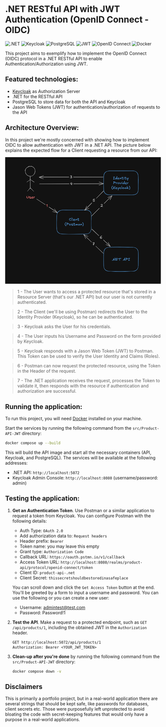 # .NET RESTful API with JWT Authentication (OpenID Connect - OIDC)
![.NET](https://img.shields.io/badge/.NET-8.0-blue) ![Keycloak](https://img.shields.io/badge/Keycloak-blue?logo=keycloak) ![PostgreSQL](https://img.shields.io/badge/PostgreSQL-blue?logo=postgresql) ![JWT](https://img.shields.io/badge/Auth-JWT-yellow) ![OpenID Connect](https://img.shields.io/badge/Protocol-OpenID%20Connect-blue?logo=openid) ![Docker](https://img.shields.io/badge/Containerized-Docker-blue?logo=docker)

This project aims to exemplify how to implement the OpenID Connect (OIDC) protocol in a .NET RESTful API to enable Authentication/Authorization using JWT.

## Featured technologies:

- [Keycloak](https://www.keycloak.org/) as Authorization Server
- .NET for the RESTful API
- PostgreSQL to store data for both the API and Keycloak
- Jason Web Tokens (JWT) for authentication/authorization of requests to the API

## Architecture Overview:

In this project we're mostly concerned with showing how to implement OIDC to allow authentication with JWT in a .NET API. The picture below explains the expected flow for a Client requesting a resource from our API:

![request flow diagram](diagram.png "Request Flow Diagram")

>1 - The User wants to access a protected resource that's stored in a Resource Server (that's our .NET API) but our user is not currently authenticated.

>2 - The Client (we'll be using Postman) redirects the User to the Identity Provider (Keycloak), so he can be authenticated.

>3 - Keycloak asks the User for his credentials.

>4 - The User inputs his Username and Password on the form provided by Keycloak.

>5 - Keycloak responds with a Jason Web Token (JWT) to Postman. This Token can be used to verify the User Identity and Claims (Roles).

>6 - Postman can now request the protected resource, using the Token in the Header of the request.

>7 - The .NET application receives the request, processes the Token to validate it, then responds with the resource if authentication and authorization are successful.

## Running the application:

To run this project, you will need [Docker](https://www.docker.com/products/docker-desktop/) installed on your machine.

Start the services by running the following command from the `src/Product-API-JWT` directory:

```sh
docker compose up --build
```

This will build the API image and start all the necessary containers (API, Keycloak, and PostgreSQL). The services will be available at the following addresses:

* .NET API: `http://localhost:5072`
* Keycloak Admin Console: `http://localhost:8080` (username/password: admin)


## Testing the application:

1. **Get an Authentication Token**.
   Use Postman or a similar application to request a token from Keycloak. You can configure Postman with the following details:
    * Auth Type: `OAuth 2.0`
    * Add authorization data to: `Request headers`
    * Header prefix: `Bearer`
    * Token name: you may leave this empty
    * Grant type: `Authorization Code`
    * Callback URL: `https://oauth.pstmn.io/v1/callback`
    * Access Token URL: `http://localhost:8080/realms/product-api/protocol/openid-connect/token`
    * Client ID: `product-api-.net`
    * Client Secret: `thissecretshouldbestoredinasafeplace`

    You can scroll down and click the `Get Access Token` button at the end. You'll be greeted by a form to input a username and password. You can use the following or you can create a new user:
    
    * Username: admintest@test.com
    * Password: Password!1

2.  **Test the API**.
    Make a request to a protected endpoint, such as `GET /api/products/1`, including the obtained JWT in the `Authorization` header.
    ```http
    GET http://localhost:5072/api/products/1
    Authorization: Bearer <YOUR_JWT_TOKEN>
    ```

3. **Clean-up after you're done** by running the following command from the `src/Product-API-JWT` directory:
    ```sh
    docker compose down -v
    ```

## Disclaimers
This is primarily a portfolio project, but in a real-world application there are several strings that should be kept safe, like passwords for databases, client secrets etc. Those were purposefully left unprotected to avoid bloating the code with secret-keeping features that would only have a purpose in a real-world applications.